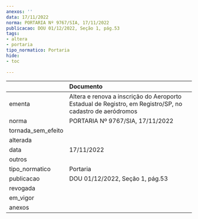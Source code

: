 ```yaml
---
anexos: ''
data: 17/11/2022
norma: PORTARIA Nº 9767/SIA, 17/11/2022
publicacao: DOU 01/12/2022, Seção 1, pág.53
tags:
- altera
- portaria
tipo_normatico: Portaria
hide: 
- toc 
 
---
```


|                    | Documento                                                                                                |
|:-------------------|:---------------------------------------------------------------------------------------------------------|
| ementa             | Altera e renova a inscrição do Aeroporto Estadual de Registro, em Registro/SP, no cadastro de aeródromos |
| norma              | PORTARIA Nº 9767/SIA, 17/11/2022                                                                         |
| tornada_sem_efeito |                                                                                                          |
| alterada           |                                                                                                          |
| data               | 17/11/2022                                                                                               |
| outros             |                                                                                                          |
| tipo_normatico     | Portaria                                                                                                 |
| publicacao         | DOU 01/12/2022, Seção 1, pág.53                                                                          |
| revogada           |                                                                                                          |
| em_vigor           |                                                                                                          |
| anexos             |                                                                                                          |